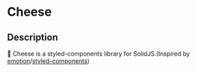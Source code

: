 # Cheese

## Description

🧀 Cheese is a styled-components library for SolidJS.(Inspired by [emotion](https://github.com/emotion-js/emotion)/[styled-components](https://github.com/styled-components/styled-components))
